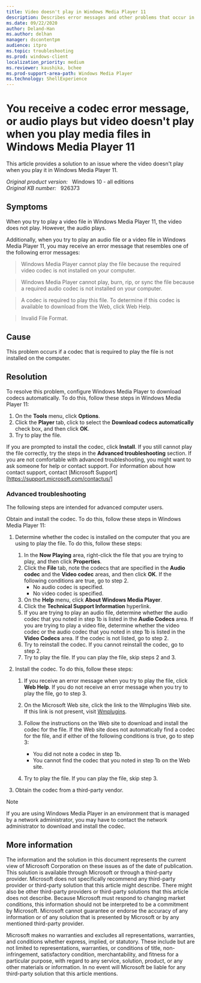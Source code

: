 ```yaml
---
title: Video doesn't play in Windows Media Player 11
description: Describes error messages and other problems that occur in Windows Media Player when you try to play an audio file or a video file. A resolution is provided.
ms.date: 09/22/2020
author: Deland-Han
ms.author: delhan
manager: dscontentpm
audience: itpro
ms.topic: troubleshooting
ms.prod: windows-client
localization_priority: medium
ms.reviewer: kaushika, bchee
ms.prod-support-area-path: Windows Media Player
ms.technology: ShellExperience
---
```

# You receive a codec error message, or audio plays but video doesn't play when you play media files in Windows Media Player 11

This article provides a solution to an issue where the video doesn't play when you play it in Windows Media Player 11.

_Original product version:_ &nbsp; Windows 10 - all editions  
_Original KB number:_ &nbsp; 926373

## Symptoms

When you try to play a video file in Windows Media Player 11, the video does not play. However, the audio plays.

Additionally, when you try to play an audio file or a video file in Windows Media Player 11, you may receive an error message that resembles one of the following error messages:

> Windows Media Player cannot play the file because the required video codec is not installed on your computer.

> Windows Media Player cannot play, burn, rip, or sync the file because a required audio codec is not installed on your computer.

> A codec is required to play this file. To determine if this codec is available to download from the Web, click Web Help.

> Invalid File Format.

## Cause

This problem occurs if a codec that is required to play the file is not installed on the computer.

## Resolution

To resolve this problem, configure Windows Media Player to download codecs automatically. To do this, follow these steps in Windows Media Player 11:

1. On the **Tools** menu, click **Options**.
2. Click the **Player** tab, click to select the **Download codecs automatically** check box, and then click **OK**.
3. Try to play the file.

If you are prompted to install the codec, click **Install**. If you still cannot play the file correctly, try the steps in the **Advanced troubleshooting** section. If you are not comfortable with advanced troubleshooting, you might want to ask someone for help or contact support. For information about how contact support, contact [Microsoft Support][https://support.microsoft.com/contactus/] 

### Advanced troubleshooting

The following steps are intended for advanced computer users.

Obtain and install the codec. To do this, follow these steps in Windows Media Player 11:

1. Determine whether the codec is installed on the computer that you are using to play the file. To do this, follow these steps:

    1. In the **Now Playing** area, right-click the file that you are trying to play, and then click **Properties**.
    2. Click the **File** tab, note the codecs that are specified in the **Audio codec** and the **Video codec** areas, and then click **OK**. If the following conditions are true, go to step 2.
        - No audio codec is specified.
        - No video codec is specified.
    3. On the **Help** menu, click **About Windows Media Player**.
    4. Click the **Technical Support Information** hyperlink.
    5. If you are trying to play an audio file, determine whether the audio codec that you noted in step 1b is listed in the **Audio Codecs** area. If you are trying to play a video file, determine whether the video codec or the audio codec that you noted in step 1b is listed in the **Video Codecs** area. If the codec is not listed, go to step 2.
    6. Try to reinstall the codec. If you cannot reinstall the codec, go to step 2.
    7. Try to play the file. If you can play the file, skip steps 2 and 3.

2. Install the codec. To do this, follow these steps:

    1. If you receive an error message when you try to play the file, click **Web Help**. If you do not receive an error message when you try to play the file, go to step 3.
    2. On the Microsoft Web site, click the link to the Wmplugins Web site. If this link is not present, visit [Wmplugins](https://www.wmplugins.com/itemlist.aspx?typeid=8).

    3. Follow the instructions on the Web site to download and install the codec for the file. If the Web site does not automatically find a codec for the file, and if either of the following conditions is true, go to step 3:
          - You did not note a codec in step 1b.
          - You cannot find the codec that you noted in step 1b on the Web site.
    4. Try to play the file. If you can play the file, skip step 3.

3. Obtain the codec from a third-party vendor.

> [!NOTE]
> If you are using Windows Media Player in an environment that is managed by a network administrator, you may have to contact the network administrator to download and install the codec.

## More information

The information and the solution in this document represents the current view of Microsoft Corporation on these issues as of the date of publication. This solution is available through Microsoft or through a third-party provider. Microsoft does not specifically recommend any third-party provider or third-party solution that this article might describe. There might also be other third-party providers or third-party solutions that this article does not describe. Because Microsoft must respond to changing market conditions, this information should not be interpreted to be a commitment by Microsoft. Microsoft cannot guarantee or endorse the accuracy of any information or of any solution that is presented by Microsoft or by any mentioned third-party provider.

Microsoft makes no warranties and excludes all representations, warranties, and conditions whether express, implied, or statutory. These include but are not limited to representations, warranties, or conditions of title, non-infringement, satisfactory condition, merchantability, and fitness for a particular purpose, with regard to any service, solution, product, or any other materials or information. In no event will Microsoft be liable for any third-party solution that this article mentions.
